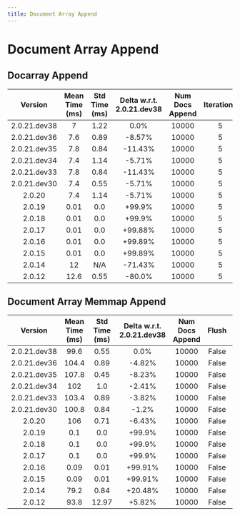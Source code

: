 ```yaml
---
title: Document Array Append
---
```

# Document Array Append

## Docarray Append

| Version | Mean Time (ms) | Std Time (ms) | Delta w.r.t. 2.0.21.dev38 | Num Docs Append | Iterations |
| :---: | :---: | :---: | :---: | :---: | :---: |
| 2.0.21.dev38 | 7 | 1.22 | 0.0% | 10000 | 5 |
| 2.0.21.dev36 | 7.6 | 0.89 | -8.57% | 10000 | 5 |
| 2.0.21.dev35 | 7.8 | 0.84 | -11.43% | 10000 | 5 |
| 2.0.21.dev34 | 7.4 | 1.14 | -5.71% | 10000 | 5 |
| 2.0.21.dev33 | 7.8 | 0.84 | -11.43% | 10000 | 5 |
| 2.0.21.dev30 | 7.4 | 0.55 | -5.71% | 10000 | 5 |
| 2.0.20 | 7.4 | 1.14 | -5.71% | 10000 | 5 |
| 2.0.19 | 0.01 | 0.0 | +99.9% | 10000 | 5 |
| 2.0.18 | 0.01 | 0.0 | +99.9% | 10000 | 5 |
| 2.0.17 | 0.01 | 0.0 | +99.88% | 10000 | 5 |
| 2.0.16 | 0.01 | 0.0 | +99.89% | 10000 | 5 |
| 2.0.15 | 0.01 | 0.0 | +99.89% | 10000 | 5 |
| 2.0.14 | 12 | N/A | -71.43% | 10000 | 5 |
| 2.0.12 | 12.6 | 0.55 | -80.0% | 10000 | 5 |
## Document Array Memmap Append

| Version | Mean Time (ms) | Std Time (ms) | Delta w.r.t. 2.0.21.dev38 | Num Docs Append | Flush | Iterations |
| :---: | :---: | :---: | :---: | :---: | :---: | :---: |
| 2.0.21.dev38 | 99.6 | 0.55 | 0.0% | 10000 | False | 5 |
| 2.0.21.dev36 | 104.4 | 0.89 | -4.82% | 10000 | False | 5 |
| 2.0.21.dev35 | 107.8 | 0.45 | -8.23% | 10000 | False | 5 |
| 2.0.21.dev34 | 102 | 1.0 | -2.41% | 10000 | False | 5 |
| 2.0.21.dev33 | 103.4 | 0.89 | -3.82% | 10000 | False | 5 |
| 2.0.21.dev30 | 100.8 | 0.84 | -1.2% | 10000 | False | 5 |
| 2.0.20 | 106 | 0.71 | -6.43% | 10000 | False | 5 |
| 2.0.19 | 0.1 | 0.0 | +99.9% | 10000 | False | 5 |
| 2.0.18 | 0.1 | 0.0 | +99.9% | 10000 | False | 5 |
| 2.0.17 | 0.1 | 0.0 | +99.9% | 10000 | False | 5 |
| 2.0.16 | 0.09 | 0.01 | +99.91% | 10000 | False | 5 |
| 2.0.15 | 0.09 | 0.01 | +99.91% | 10000 | False | 5 |
| 2.0.14 | 79.2 | 0.84 | +20.48% | 10000 | False | 5 |
| 2.0.12 | 93.8 | 12.97 | +5.82% | 10000 | False | 5 |
